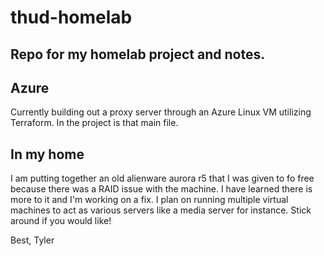 # thud-homelab

## Repo for my homelab project and notes.

## Azure
Currently building out a proxy server through an Azure Linux VM utilizing Terraform. In the project is that main file. 

## In my home
I am putting together an old alienware aurora r5 that I was given to fo free because there was a RAID issue with the machine. I have learned there is more to it and I'm working on a fix. I plan on running multiple virtual machines to act as various servers like a media server for instance. Stick around if you would like! 

Best,
Tyler
